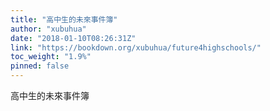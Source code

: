 ```yaml
---
title: "高中生的未來事件簿"
author: "xubuhua"
date: "2018-01-10T08:26:31Z"
link: "https://bookdown.org/xubuhua/future4highschools/"
toc_weight: "1.9%"
pinned: false
---
```


高中生的未來事件簿
